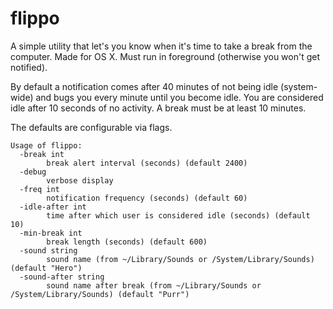 # flippo

A simple utility that let's you know when it's time to take a break from the computer. Made for OS X.  Must run in foreground (otherwise you won't get notified).

By default a notification comes after 40 minutes of not being idle (system-wide) and bugs you every minute until you become idle. You are considered idle after 10 seconds of no activity. A break must be at least 10 minutes.

The defaults are configurable via flags.

```
Usage of flippo:
  -break int
    	break alert interval (seconds) (default 2400)
  -debug
    	verbose display
  -freq int
    	notification frequency (seconds) (default 60)
  -idle-after int
    	time after which user is considered idle (seconds) (default 10)
  -min-break int
    	break length (seconds) (default 600)
  -sound string
    	sound name (from ~/Library/Sounds or /System/Library/Sounds) (default "Hero")
  -sound-after string
    	sound name after break (from ~/Library/Sounds or /System/Library/Sounds) (default "Purr")
```
